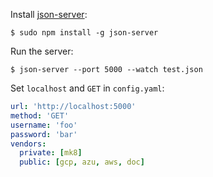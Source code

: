 Install [json-server](https://www.npmjs.com/package/json-server):

```
$ sudo npm install -g json-server
```

Run the server:

```
$ json-server --port 5000 --watch test.json
```

Set `localhost` and `GET` in `config.yaml`:

```yaml
url: 'http://localhost:5000'
method: 'GET'
username: 'foo'
password: 'bar'
vendors:
  private: [mk8]
  public: [gcp, azu, aws, doc]

```
